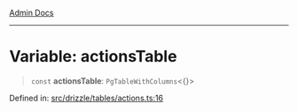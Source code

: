 [Admin Docs](/)

***

# Variable: actionsTable

> `const` **actionsTable**: `PgTableWithColumns`\<\{\}\>

Defined in: [src/drizzle/tables/actions.ts:16](https://github.com/PalisadoesFoundation/talawa-api/blob/be5955174726b793a9d0896706e81c3e939858bf/src/drizzle/tables/actions.ts#L16)
